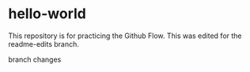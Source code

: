 # hello-world
This repository is for practicing the Github Flow. This was edited for the readme-edits branch.

branch changes
